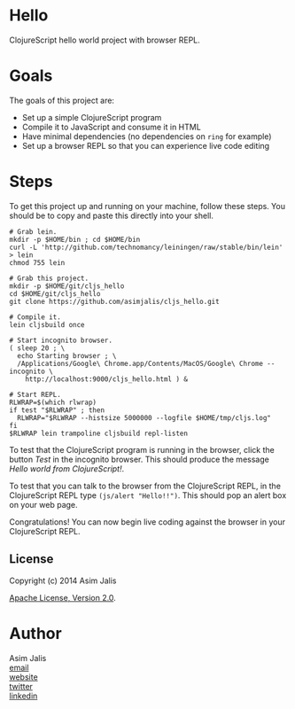 # Hello

ClojureScript hello world project with browser REPL.

# Goals

The goals of this project are:

- Set up a simple ClojureScript program 
- Compile it to JavaScript and consume it in HTML
- Have minimal dependencies (no dependencies on `ring` for example)
- Set up a browser REPL so that you can experience live code editing

# Steps

To get this project up and running on your machine, follow these
steps. You should be to copy and paste this directly into your
shell.

    # Grab lein.
    mkdir -p $HOME/bin ; cd $HOME/bin
    curl -L 'http://github.com/technomancy/leiningen/raw/stable/bin/lein' > lein
    chmod 755 lein

    # Grab this project.
    mkdir -p $HOME/git/cljs_hello
    cd $HOME/git/cljs_hello
    git clone https://github.com/asimjalis/cljs_hello.git

    # Compile it.
    lein cljsbuild once

    # Start incognito browser.
    ( sleep 20 ; \
      echo Starting browser ; \
      /Applications/Google\ Chrome.app/Contents/MacOS/Google\ Chrome --incognito \
        http://localhost:9000/cljs_hello.html ) &

    # Start REPL.
    RLWRAP=$(which rlwrap)
    if test "$RLWRAP" ; then 
      RLWRAP="$RLWRAP --histsize 5000000 --logfile $HOME/tmp/cljs.log"
    fi
    $RLWRAP lein trampoline cljsbuild repl-listen

To test that the ClojureScript program is running in the browser,
click the button *Test* in the incognito browser. This should
produce the message *Hello world from ClojureScript!*. 

To test that you can talk to the browser from the ClojureScript
REPL, in the ClojureScript REPL type `(js/alert "Hello!!")`. This
should pop an alert box on your web page.

Congratulations! You can now begin live coding against the browser
in your ClojureScript REPL.

## License

Copyright (c) 2014 Asim Jalis

[Apache License, Version 2.0](http://www.apache.org/licenses/LICENSE-2.0.html).

# Author

Asim Jalis    
[email](mailto:asimjalis@gmail.com)    
[website](http://asimjalis.com)    
[twitter](http://twitter.com/asimjalis)    
[linkedin](http://linkedin.com/in/asimjalis)    
